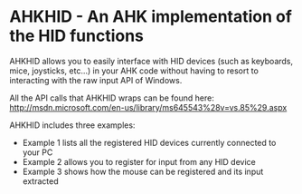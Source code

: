 AHKHID - An AHK implementation of the HID functions
===================================================

AHKHID allows you to easily interface with HID devices (such as keyboards, mice,
joysticks, etc...) in your AHK code without having to resort to interacting with
the raw input API of Windows.

All the API calls that AHKHID wraps can be found here:
http://msdn.microsoft.com/en-us/library/ms645543%28v=vs.85%29.aspx

AHKHID includes three examples:
* Example 1 lists all the registered HID devices currently connected to your PC
* Example 2 allows you to register for input from any HID device
* Example 3 shows how the mouse can be registered and its input extracted
